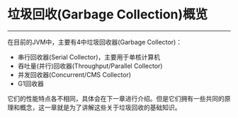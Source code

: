 # 垃圾回收(Garbage Collection)概览 #
---

在目前的JVM中，主要有4中垃圾回收器(Garbage Collector)：
- 串行回收器(Serial Collector)，主要用于单核计算机
- 吞吐量(并行)回收器(Throughput/Parallel Collector)
- 并发回收器(Concurrent/CMS Collector)
- G1回收器

它们的性能特点各不相同，具体会在下一章进行介绍。但是它们拥有一些共同的原理和概念，这一章就是为了讲解这些关于垃圾回收的基础知识。



